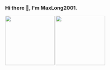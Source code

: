 ### Hi there :wave:, I'm MaxLong2001.

<span><img src="https://github-readme-stats-git-masterrstaa-rickstaa.vercel.app/api/top-langs/?username=MaxLong2001&layout=compact&theme=tokyonight" height=160/></span>
<span><img src="https://github-readme-stats-git-masterrstaa-rickstaa.vercel.app/api?username=MaxLong2001&count_private=true&show_icons=true&theme=tokyonight" height=160/></span>
